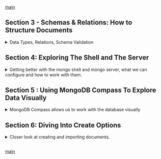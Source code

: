 <!--
// cSpell:ignore
-->

[main](README.md)

## Section 3 - Schemas & Relations: How to Structure Documents
<details>
<summary>
Data Types, Relations, Schema Validation
</summary>

when we start a project, we first decide on how our data is modeled, and what types of relations exists. we use document schemas and data types to describe the data in our documents. we also have ways to model relations between entities in the database. in addition, we will also want to validate incoming data, and make sure it fits our schema.

### Why Do We Use Schemas?

In theory, mongoDB doesn't enforce any schema, we can have any kind of documents inside a collection. documents have a unique id, but there aren't any other requirements, each document can have entirely different fields.\
However, in the real world use-cases, we would want the documents to have some common fields (a schema).

### Structuring Documents

in SQL, all tables have a schema, and all entries are structured the same way. in mongoDB, we can have complete freedom, where each entry can have a different schema. mongoDB also allows us to find a middle ground, having a structure, and also having the possibility to have extra data.

we can use the `null` value to say that a field exists, but there is no value for it.it makes the structure a bit more clear. the mongoDB approach is to omit the fields without a value.

### Data Types - An Overview

| DataType           | Notes                                    | Example               |
| ------------------ | ---------------------------------------- | --------------------- |
| Text               | always quotes                            | "Max"                 |
| Boolean            | true of false                            | true                  |
| Integer            | int32                                    | 55                    |
| NumberLong         | int64                                    | 1000000000            |
| NumberDecimal      | High precision                           | 12.99                 |
| ObjectId           | automatically generated, has a timestamp | ObjectId("text")      |
| ISODate            | date                                     | ISODate("2018-09-09") |
| Timestamp          | date time                                | Timestamp(11421532)   |
| Embedded Documents | nesting                                  | {"a":{}}              |
| Array              | list of values                           | {"b":[]}              |

the shell always uses floats to represent numbers. this is because the shell is based on JavaScript, which doesn't have diffrent numeric types.

```sh
use companyData # switch to other DB
db.companies.insertOne({name:"Fresh Apples Inc",isStartup:true, employess: 33, funding:12345678901234567890,details:{"ceo":"Mark Super"}, tags:["super","perfect"]}, foundingDate: new Date(), insertedAt: new Timestamp())
db.companies.findOne()
```
`new Data()` and `new Timestamp()` are built in shell functions that construct the current date and time (as a timeStamp format, epoch time),

but when we look at the outcome, the value of *funding* isn't what we entered, it got truncated.

```sh
db.numbers.insertOne({a:1})
db.stats()
db.numbers.deleteMany({})
db.numbers.insertOne({a:NumberInt(1)})
db.stats()
typeof db.numbers.findOne().a
```

there are also different ways of how data is stroed in BSON, see documentation.

### How to Derive your Data Structure - Requirements

some guidelines

| Guiding Question                                          | Examples                                      | Actions                                               |
| --------------------------------------------------------- | --------------------------------------------- | ----------------------------------------------------- |
| "Which Data does my application need or generates?"       | User Information, Product Information, Orders | Defines the Fields you'll need (and how they relate)  |
| "Where do I need my data?"                                | Welcome Page, Products List Page, Orders Page | Defines your required collections + field groupings   |
| "Which kind of Data or Information do I want to display?" | Welcome Page, Product Names, Product Page     | Defines which queries you'll need                     |
| "How often do I fetch my Data?"                           | every page, every second, on demand           | Defines whether you should optimize for easy fetching |
| "How often do I write or change my Data"                  | Orders-> often, Product Data-> rarely         | Defines whether you should optimize for easy writing  |

MongoDb core principal is to design the structure to fit the usage, so there won't be many joins and lookup and other operations across collections.

### Understanding Relations
<details>
<summary>
One to One, One to Many, Many to Many. Nested documents vs references.
</summary>


we usually have multiple collections inside our database, the documents are usually related to one another,

- Nested/Embedded Documents
- References

an address can be stored as part of the customer data
```json
{
  "userName":"max",
  "age":25,
  "address":{
    "street": "second street",
    "city": "new York"
  }
}
```
but we can also store a reference (identifier, foreign key) in one document to a document in another collection, usually in cases where the nested data is shared across many documents. 
```json
// users
[
 {
   "userName":"A",
   "favoriteBooks":["id1",]
 },  
 {
   "userName":"B",
   "favoriteBooks":["id2","id3"]
 },
 {
   "userName":"C",
   "favoriteBooks":["id1","id3"]
 }  
  
]
// books
[
  {
  "_id":"id1",
  "name":"lord of the rings",
  "author": "tolkien",
  "publication":1820
  },
]
```
#### One To One Relations 
if we have a one to one relation, such as a patient in a hospital and a summary of their case. each patient has a unique case summary. 

as a reference
```sh
db.patients.insertOne({name:"Max", age:29, diseaseSummary:"summary-max-1"})
db.diseaseSummaries.insertOne({_id:"summary-max-1",details:["as","s"]})

db.patients.findOne({name:"Max"})
var diseaseId = db.patients.findOne({name:"Max"}).diseaseSummary
db.diseaseSummaries.findOne({_id:diseaseId})
db.patients.deleteMany({})
```
but as an embedded document, this would be a simple call
```
db.patients.insertOne({name:"Max", age:29, diseaseSummary:{details:["cold","39 celsius"]}})
db.patients.findOne({name:"Max"})
```

however, there are cases where one-to-one relations work better with references, in our example, a person has a car, one car per person, one person per car.

```sh
db.drivers.insertOne({name:"Max", age:29, car:{model:"bmw",licenseId:12345}})
db.drivers.findOne({name:"Max"})
```
but maybe we don't really care about exploring the relationship between the persons and the cars, maybe we just analyze the cars in some cases, and the drivers in other cases, but we don't really care about who drives which car in terms of analyzing. in these cases, having an embedded document just forces us to use more projection on our data and bloats our queries.\
we could store the drivers and the cars apart from one another, and use references from one to the other in the rare cases that we do care about joining the data together.

#### One To Many 

one to many - like one question with many answers, we can store references to objects in a different collection.

```sh
use support
db.questionThreads.insertOne({creator:"max",question "how does this work?",answers:["q1a1","q1a2"]})
db.answers.insertMany([{_id:"q1a1",answer:"aa"},{_id:"q1a2",answer:"ab"}])
```

alternately,we could store the answers inside the question objects. in this use case, embedding them makes sense.

```sh
use support
db.questionThreads.insertOne({creator:"max",question "how does this work?",answers:[{,answer:"aa"},{,answer:"ab"}]})
```

a different case might be the population of a city, we can store all the citizens of a city inside the city document, but that would mean storing millions of complete records inside the city object, even storing all the references(ids) can be too much. it'll be easier to have to two different collections, and query the citizens collection when needed.

we don't want to embed too much data, we remember that documents have a size limit!

#### Many To Many 

a many to many example is many customers, each buying many products. we usually do this with references, and we might even have a relationship collection, which is the SQL way to do this.

```sh
use shop
db.products.insertOne({_id:"productA"})
db.customers.insertOne({_id:"customer1"})
db.orders.insertOne({productId:"productA",customerId:"customer1"})
```
but the mongo way is to use only two collections, and store the id as a reference
```sh
db.customers.updateOne({_id:"customer1"},{$set:{orders:[{productId:"productA",quantity:3}]}})
```
or to store it as a nested objects. but this might be a source of data duplications, and update to the nested documents will also have to be replicated. this might not be relevent if future changes don't affect existing copies, but this depends on the use case.

in some cases it's better to have many-to-many relationship as a reference. imagine that we have book and authors.

this is how an embedded data will look
```sh
use bookRegistry
db.books.insertOne({name: "my book", authors:[{name:"max", dob:"2000-01-13"},{name:"bob",dob:"1995-04-15"} ]})
db.books.find().pretty()
db.authors.insertMany([{name:"max", dob:"2000-01-13",address:{}},{name:"box",address:{},role:"editor",dob:"1995-04-15"}])
```

having a snapshot of the data is ok when the data isn't meant to change, but if we want the data to always be up to date, we would need to update all documents. this is worse if we have a high frequency of updates.

so the better approach is to use references. we might need to run some join commands, but it will be more efficient and have less errors than the nested documents approach.

```sh
use bookRegistry
db.books.insertOne({name: "my book", authors:["id1","id2" ]})
db.books.find().pretty()
db.authors.insertMany([{_id:"id1",name:"max", dob:"2000-01-13",address:{}},{_id:"id2",name:"box",address:{},role:"editor",dob:"1995-04-15"}])
```
#### Summarizing Relations

the correct relation depends on the type of data, the frequency of the updates, and the common use case

>**Nested/Embedded Documents**
>- Group data together locally.
>- Great for data that belongs together and is not really overlapping with other data.
>- Avoid super deep nesting (100+ levels) or extremely long arrays (16mb size limit per document).
>**References**
>- Split data across collections.
>- Great for related but shared data, as well as for data which is used in relations and standalone.
>- Allow you to overcome nesting and size limits (by creating new documents).

</details>

### Using `lookUp()` for Merging Reference Relations

when we have a relation that uses references, we can join the documents together by using the `$lookup` operator. it allows us to merge documents in one command.

```sh
db.customers.aggregate([$lookup:{
  from: "books",
  localField: "favBooks",
  foreignField: "_id",
  as: "favBookData"
}])
```
we need four values, which are passed as a document.

- *from* - which collection to relate to
- *localField* - how the value is called in the current document
- *foreignField* - how the value is called in the related documents
- *as* - the name of the new field which will be displayed
with our previous command.

```sh
db.books.aggregate([$lookup:{
  from:"authors", 
  localField:"authors",
  foreignField:"_id",
  as:"creators"
}])
```
### Example Exercise

we will start with an example project.

we have a user

users can:
- create Post
- edit post
- delete posts
- delete posts
- fetch post (single)
- comment on a post

the user will communicate with an app server, which holds the code itself, as well as the mongoDB driver, which connects to the MongoDB server, and eventually, the Database.

the data entities, and which data do they have
1. users
   1. _id
   2. name
   3. age
   4. email
2. posts
   1. _id
   2. title
   3. text
   4. tags
3. comments
   1. _id
   2. text

we also define the relationships.

- a user can create and delete posts
- a user can comment on a post
- a post has multiple comments, each belonging to different user.


we could model this as one collection, everthing is under the posts.
```json
// posts
{
  "creator":{}, //user
  "title":"",
  "tags":[],
  "text":"",
  "comments":
  [
    {
      "user":{},
      "text":"" //comment text

    }
  ]
}
```

in some sense, this is okay, nesting the comments seems right, as comments belong to a post, and are usually very tightly coupled with a post. but nesting the user might not be the smart idea. each user has many posts (and comments), so nesting the users inside the posts and comments might not be efficient.\
it's probably better to have a users collection and posts collections, but not a comments collection.

```sh
use blog
db.users.insertMany([{_id:"user1",name:"max",email:"a@b.com"},
{_id:"user2",name:"bob",email:"b@a.com"}])
db.posts.insertOne({title:"my post",text:"first post", tags:["a","b","c"]}, creator: "user1", comments:
[
  {text:"First!", author:"user2"},
  {text:"spam!", author:"user1",edits:4}
])
db.posts.findOne()
```

### Understanding Schema Validation

mongodb is flexable,we can have different documents and structures in the same collection. but sometimes we want to set the schema in place. we want to make sure all documents folllow a certain form, having data with a certain name and of certain type.

using schema validation, we can control what kind of documents exist inside the collection, so we have a tighter control over it. if a document doesn't fit the schema, it can't be added.

- Validation level - "Which documents get validated"
  - strict - All inserts and updates
  - moderate - All inserts and update to correct documents.
- Validation Action - "What happens if validation fails"
  - error - throw error and deny insert/update
  - warn - log warning but proceed

### Adding Collection Document Validation

using the posts example.

we can add a schema when we create a collection explicitly, we pass a document, which one of its' key is a **validator**.

```sh
db.posts.drop()
dp.createCollection("posts",{validator: {$jsonSchema:{
  bsonType:"object",
  required:[] ,
  properties:{}
}
}})
```

we can put this in a javascript file instead, to make it easier to read and understand

```js
dp.createCollection("posts",{validator: {$jsonSchema:{
  bsonType:"object",
  required:["title","text","creator","comments"],
  properties:
  {
    title: {
      bsonType: "string",
      description: "must be a string type and is required"
    },
    text: {
      bsonType: "string",
      description: "must be a string type and is required"
    },
    creator: {
      bsonType: "objectId",
      description: "must be an objectId type and is required"
    },
    comments: {
      bsonType: "array",
      descrption: "must be an array"
      required:['text','author'],
      items: {
        bsonType: "object",
        properties:
        {
          text: {
            bsonType:"string"
          },
          author:{
            bsonType: "objectid"
          }
        }
      }
    }

  } 
}
}})
```

now if we try to add document which doesn't match the schema, we will get an error

### Changing the Validation Action

when we have an existing database, we don't want to drop and recreate it, so we can modify it instead,
```sh
db.runCommand({colMod:"posts",validator:{}},validationLevel:"warn"})
```
### Wrap Up

What do we consider?
> - in which format will you fetch your Data?
> - How often will you fetch and change your data?
> - how much data will you save (and how big is it)?
> - how is your data related?
> - will duplicates hurt you (=> many updates)?
> - will you hit data storage limits?
>
> Modelling Schemas
> - Schemas should be modelled based on your application needs
> - important factors are: read and write frequency, relations, amount (and size) of data.
> 
> Modelling  Relations
> - Two options: embedded document or references.
> - Use embedded documents if you got one-to-oe or one-to-many relationships and no app or data size reason to split.
> - Use references if data amount/size or applications needs require it. or for many-to-many relations.
> - Exceptions are always possible. Keep your app requirement in mind.
> 
> Schema Validation
> - You can define rules to validate inserts and updates before writing to the database.
> - Choose your validation level and action based on your application requirements

</details>

## Section 4: Exploring The Shell and The Server
<details>
<summary>
Getting better with the mongo shell and mongo server, what we can configure and how to work with them.
</summary>

### Finding Available Options

we can always learn about options to configure in the documentations, we can look at the mongo shell section.

in the shell

```sh
mongod # start a mongo server
mongo # connect a client using legacy shell
mongosh # connect a client using modern shell
```
we can see the available flags with the `mongod --help` commnad

### Setting "dbpath" & "logpath"

- `--quiet` - reduce verbosity, less output.
- `--logpath <path to file>` - where the logs are stored.
- `--dbpath <folder>` - where the data is actually stored.

we can use this to have different databases and collections, and we can store the logs in a file, for later use.

### Exploring the MongoDB Options

- `--repair` - try and fix corruptions in database
- `--directoryperdb` - group databases into sub folders
- `--storageEngine <engine>` - default is wiredTiger


### MongoDB as a Background Service
- `--fork` - only for mac and linux. run as a background process, as a service. must have a log path (can't log to the terminal).


in windows we can run mongo server as a service, if we checked the option when we installed

```cmd
net start MongoDB
net stop MongoDB
```

to quit 
```sh
use admin
db.shutdownServer()
```
### Using a Config File

rather than run those option manually, we can create a config file with the *cfg* extenesion and store them there.

```yaml
storage:
  dbPath: "path/to/db"
systemLog:
  destination: file
  path: "path/to/log/file.log"
```
we can pass the  path to to the file with `--config` (or `-f`) option.

### Shell Options & Help

### Useful Resources & Links


</details>


## Section 5 : Using MongoDB Compass To Explore Data Visually
<details>
<summary>
MongoDB Compass allows us to work with the database visually
</summary>

we download the mongodb compass tool from the official site, we connect to a host, we must have a mongodb server running.

we launch the program, and we get a broweser GUI to connect to the server, and we can manage data from it, like creating databases, collections, inserting documents, and so on.

we can also do some data exploration like aggregations, see indexes, etc...

</details>

## Section 6: Diving Into Create Options
<details>
<summary>
Closer look at creating and importing documents.
</summary>

ways of creating documents
- `insertOne()` - one document
- `insertMany([])` - multiple documents
- `insert()` - deprecated, both a single and multiple documents
- `mongoimport -d <database> -c <collection> --drop --jsonArray`
- (update methods which can also create documents)

### Understanding `insert()` Methods

```sh
use contactData
db.persons.insertOne({name:"Max",age:30, hobbies:["sports","cooking"]}) #
db.persons.insertMany([
                  {name:"dan",age:28, hobbies:["cars"]},
                  {name:"anna", age:29, hobbies:["cats"]}
                  ]) #objects in an array
db.persons.insert({name:"phil",age:45}) # one document, doesn't return the object id.
db.persons.insert([{name:"josh",age:77},{name:"hans",age:46}]) #many documents, a different output
```

### Working with Ordered Inserts

it's ok to have our own ids,
```sh
db.hobbies.insertMany(
  [
    {name:"Sports",_id::"sports"},
    {name:"Cars",_id::"cars"},
    {name:"Cooking",_id::"cooking"},
    {name:"Cats",_id::"cats"}
  ]
)
```
but if we repeat the command, we might get an error for duplicated keys, but the first elements is still inserted, everything before the error happens. this is the default behavior. **Ordered Insert** means that each insert is handled separately. until the error which stops the execution of the command
```sh
db.hobbies.insertMany(
  [
    {name:"Horses",_id::"horses"}
    {name:"Sports",_id::"sports"},
    {name:"Yoga",_id::"yoga"}
  ]
)

db.hobbies.find({name:"Horses"}) #match
db.hobbies.find({name:"Yoga"}) #not found
```

we might not want this behavior, we can change it by passing a 2nd argument to the `insertMany()` command,we pass a document which specifies that we want all the documents to be inserted, even after an error.

```sh
db.hobbies.insertMany(
  [
    {name:"Horses",_id::"horses"}
    {name:"Sports",_id::"sports"},
    {name:"Yoga",_id::"yoga"} # still inserted
  ],
  {ordered:false}
)


db.hobbies.find({name:"Yoga"}) # found, even if there was an error before
```

### Understanding the **writeConcern**

another option to specify is the *writeConcern*.

when we issue an insert command, we pass it from the client, to the server and eventually the storage engine, which has data in memory and on disk. (also journal)

the writeConcern document determines how the insertion behaves. it can require the data to be written to a number of instances (if we have more than one), and to also be written to the journal. the journal is also a file on disk, which records actions that need to be taken.
The Journal is easier to manage than writing directly to the datbase files, as the journal doesn't have any indexes, positions and other stuff to handle. still slower than keeping the data in memory only. but it lets us recover in case there was a crash.

there is also a write timeout option, *wtimeout*.

the default is to write to one instance, and not write at the journal. setting the number of instances to zero means we don't get an acknowledgment. the write will still happen.
```js
{
  writeConcern: {
    w: 1,
    j: undefined,
    //wtimeout: 200
  }
}
```

and lets look at this in practice
```sh
db.persons.insertOne({name:"chris",age:25},{writeConcern:{w:1,j:false}})
```

### What is Atomicity?

mongoDB guarantees atomic operation for documents, a document is always either inserted/changed as requested, or fails and doesn't change at all. this isn't true for `insertMany` operations.


### Assignemt 2: Time to Practice - Create Operations

> 1. Insert multipleCompanies (comany data of your choice) into a collection - both with `insertOne()` and `insertMany()`.
> 2. Delibratry insert duplicate ID data and "fix" failing additions with unordered inserts.
> 3. Write Data for a new company with both jouraniling being guranteed and not being guaranteed.

```sh
use test
db.companies.insertOne({_id:"mcr",name:"microsoft"})
db.companies.insertMany([{_id:"ggl",name:"google"},{_id:"amzn",name:"amazon"}])

db.companies.insertMany([{_id:"nflx",name:"netflix"},{_id:"amzn",name:"amazon"},{_id:"dpx",name:"dropbox"}],{ordered:true})
db.companies.findOne({name:"netflix"}) #match
db.companies.findOne({name:"dropbox"}) #no match

db.companies.insertMany([{_id:"intl",name:"intel"},{_id:"amzn",name:"amazon"},{_id:"dpx",name:"dropbox"}],{ordered:false})
db.companies.findOne({name:"intel"}) #match
db.companies.findOne({name:"dropbox"}) #match

db.companies.insertOne({_id:"dl",name:"dell"},{writeConcern:{w:1,j:false}}) #no journaling
db.companies.insertOne({_id:"cpx",name:"checkpoint"},{writeConcern:{w:1,j:true}}) #journaling
```

### Importing Data

we can import a data file json into a db with `mongodbimport` command. we have flags for specifying the database, the collection, how the file is structured (one document or an array), and whether to append or replace the collection

```sh
cd resources
mongoimport tv.shows.json -d movieData -c movies --jsonArray --drop
```

### Wrap Up

>- `insertOne()`,`insertMany([])`
>   - You can insert documents with `insertOne()` (one document at a time) or `insertMany()` (multiple documents).
>   - `insert()` also exists, but it's not reccomended to use  it anymore, it also doesn't return the inserted ids.
> - Ordered Inserts
>   - By default, when using `insertMany()`, inserts are ordered - that means that the inserting process stops if an error occurs.
>   - You can change this by switching to "unordered inserts" - your inserting process will then continue, even if errors occurs.
>   - In both cases, no successfull inserts (before the error) will be rolled back.
> - Write Concern
>   - Data should be stored and you can control the "level of guarantee" of that to happen with the *writeConcern* option.
>   - Choose the option value based on your app requirements.
</details>
 
##

[main](README.md)


